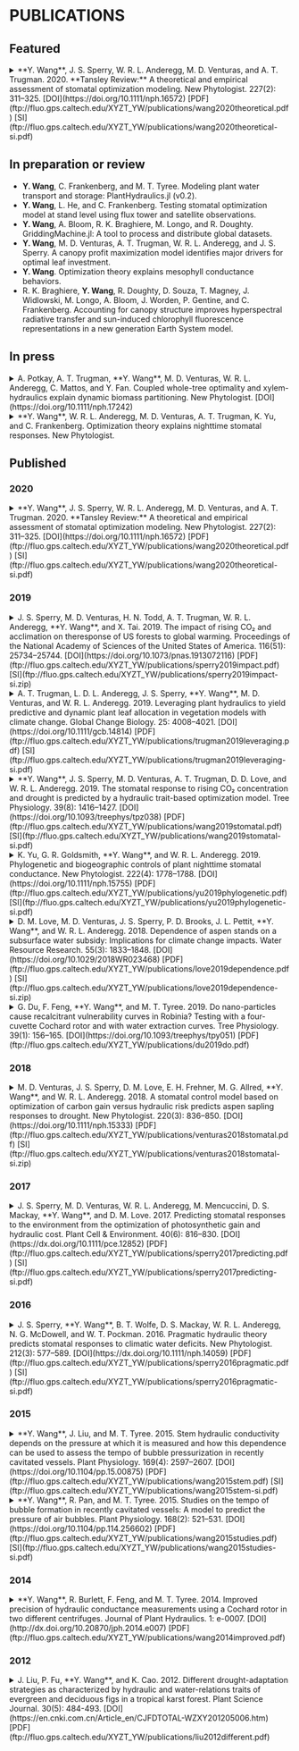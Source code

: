 # PUBLICATIONS

## Featured

<details>
<summary>
**Y. Wang**, J. S. Sperry, W. R. L. Anderegg, M. D. Venturas, and A. T. Trugman. 2020.
**Tansley Review:** A theoretical and empirical assessment of stomatal optimization modeling.
New Phytologist. 227(2): 311–325.
[DOI](https://doi.org/10.1111/nph.16572)
[PDF](ftp://fluo.gps.caltech.edu/XYZT_YW/publications/wang2020theoretical.pdf)
[SI](ftp://fluo.gps.caltech.edu/XYZT_YW/publications/wang2020theoretical-si.pdf)
</summary>

```
@article{wang2020theoretical,
    author = {Wang, Yujie and Sperry, John S. and Anderegg, William R. L. and Venturas, Martin D. and Trugman, Anna T.},
    year = {2020},
    title = {A theoretical and empirical assessment of stomatal optimization modeling},
    journal = {New Phytologist},
    volume = {227},
    number = {2},
    pages = {311--325},
    publisher = {Wiley Online Library}
}
```
</details>




## In preparation or review

- **Y. Wang**, C. Frankenberg, and M. T. Tyree.
    Modeling plant water transport and storage: PlantHydraulics.jl (v0.2).
- **Y. Wang**, L. He, and C. Frankenberg.
    Testing stomatal optimization model at stand level using flux tower and satellite observations.
- **Y. Wang**, A. Bloom, R. K. Braghiere, M. Longo, and R. Doughty.
    GriddingMachine.jl: A tool to process and distribute global datasets.
- **Y. Wang**, M. D. Venturas, A. T. Trugman, W. R. L. Anderegg, and J. S. Sperry.
    A canopy profit maximization model identifies major drivers for optimal leaf investment.
- **Y. Wang**.
    Optimization theory explains mesophyll conductance behaviors.
- R. K. Braghiere, **Y. Wang**, R. Doughty, D. Souza, T. Magney, J. Widlowski, M. Longo, A. Bloom, J. Worden, P. Gentine, and C. Frankenberg.
    Accounting for canopy structure improves hyperspectral radiative transfer and sun-induced chlorophyll fluorescence representations in a new generation Earth System model.





## In press

<details>
<summary>
A. Potkay, A. T. Trugman, **Y. Wang**, M. D. Venturas, W. R. L. Anderegg, C. Mattos, and Y. Fan.
Coupled whole-tree optimality and xylem-hydraulics explain dynamic biomass partitioning.
New Phytologist.
[DOI](https://doi.org/10.1111/nph.17242)
</summary>

```
To update
```
</details>

<details>
<summary>
**Y. Wang**, W. R. L. Anderegg, M. D. Venturas, A. T. Trugman, K. Yu, and C. Frankenberg.
Optimization theory explains nighttime stomatal responses.
New Phytologist.
</summary>

```
To update
```
</details>




## Published

### 2020

<details>
<summary>
**Y. Wang**, J. S. Sperry, W. R. L. Anderegg, M. D. Venturas, and A. T. Trugman. 2020.
**Tansley Review:** A theoretical and empirical assessment of stomatal optimization modeling.
New Phytologist. 227(2): 311–325.
[DOI](https://doi.org/10.1111/nph.16572)
[PDF](ftp://fluo.gps.caltech.edu/XYZT_YW/publications/wang2020theoretical.pdf)
[SI](ftp://fluo.gps.caltech.edu/XYZT_YW/publications/wang2020theoretical-si.pdf)
</summary>

```
@article{wang2020theoretical,
    author = {Wang, Yujie and Sperry, John S. and Anderegg, William R. L. and Venturas, Martin D. and Trugman, Anna T.},
    year = {2020},
    title = {A theoretical and empirical assessment of stomatal optimization modeling},
    journal = {New Phytologist},
    volume = {227},
    number = {2},
    pages = {311--325},
    publisher = {Wiley Online Library}
}
```
</details>




### 2019

<details>
<summary>
J. S. Sperry, M. D. Venturas, H. N. Todd, A. T. Trugman, W. R. L. Anderegg, **Y. Wang**, and X. Tai. 2019.
The impact of rising CO₂ and acclimation on theresponse of US forests to global warming.
Proceedings of the National Academy of Sciences of the United States of America. 116(51): 25734–25744.
[DOI](https://doi.org/10.1073/pnas.1913072116)
[PDF](ftp://fluo.gps.caltech.edu/XYZT_YW/publications/sperry2019impact.pdf)
[SI](ftp://fluo.gps.caltech.edu/XYZT_YW/publications/sperry2019impact-si.zip)
</summary>

```
@article{sperry2019impact,
    author = {Sperry, John S. and Venturas, Martin D. and Todd, Henry N. and Trugman, Anna T. and Anderegg, William R. L. and Wang, Yujie and Tai, Xiaonan},
    year = {2019},
    title = {The impact of rising {CO}$_{2}$ and acclimation on the response of {US} forests to global warming},
    journal = {Proceedings of the National Academy of Sciences},
    volume = {116},
    number = {51},
    pages = {25734--25744}
}
```
</details>

<details>
<summary>
A. T. Trugman, L. D. L. Anderegg, J. S. Sperry, **Y. Wang**, M. D. Venturas, and W. R. L. Anderegg. 2019.
Leveraging plant hydraulics to yield predictive and dynamic plant leaf allocation in vegetation models with climate change.
Global Change Biology. 25: 4008–4021.
[DOI](https://doi.org/10.1111/gcb.14814)
[PDF](ftp://fluo.gps.caltech.edu/XYZT_YW/publications/trugman2019leveraging.pdf)
[SI](ftp://fluo.gps.caltech.edu/XYZT_YW/publications/trugman2019leveraging-si.pdf)
</summary>

```
@article{trugman2019leveraging,
    author = {Trugman, Anna T. and Anderegg, L. D. L. and Sperry, J. S. and Wang, Yujie and Venturas, M. and Anderegg, W. R. L.},
    year = {2019},
    title = {Leveraging plant hydraulics to yield predictive and dynamic plant leaf allocation in vegetation models with climate change},
    journal = {Global Change Biology},
    volume = {25},
    number = {12},
    pages = {4008--4021},
    publisher = {Wiley Online Library}
}
```
</details>

<details>
<summary>
**Y. Wang**, J. S. Sperry, M. D. Venturas, A. T. Trugman, D. D. Love, and W. R. L. Anderegg. 2019.
The stomatal response to rising CO₂ concentration and drought is predicted by a hydraulic trait-based optimization model.
Tree Physiology. 39(8): 1416–1427.
[DOI](https://doi.org/10.1093/treephys/tpz038)
[PDF](ftp://fluo.gps.caltech.edu/XYZT_YW/publications/wang2019stomatal.pdf)
[SI](ftp://fluo.gps.caltech.edu/XYZT_YW/publications/wang2019stomatal-si.pdf)
</summary>

```
@article{wang2019stomatal,
    author = {Wang, Yujie and Sperry, John S. and Venturas, Martin D. and Trugman, Anna T. and Love, David M. and Anderegg, William R. L.},
    year = {2019},
    title = {The stomatal response to rising {CO}$_{2}$ concentration and drought is predicted by a hydraulic trait-based optimization model},
    journal = {Tree Physiology},
    volume = {39},
    number = {8},
    pages = {1416--1427},
    publisher = {Oxford University Press}
}
```
</details>

<details>
<summary>
K. Yu, G. R. Goldsmith, **Y. Wang**, and W. R. L. Anderegg. 2019.
Phylogenetic and biogeographic controls of plant nighttime stomatal conductance.
New Phytologist. 222(4): 1778–1788.
[DOI](https://doi.org/10.1111/nph.15755)
[PDF](ftp://fluo.gps.caltech.edu/XYZT_YW/publications/yu2019phylogenetic.pdf)
[SI](ftp://fluo.gps.caltech.edu/XYZT_YW/publications/yu2019phylogenetic-si.pdf)
</summary>

```
@article{yu2019phylogenetic,
    author = {Yu, Kailiang and Goldsmith, Gregory R. and Wang, Yujie and Anderegg, William R. L.},
    year = {2019},
    title = {Phylogenetic and biogeographic controls of plant nighttime stomatal conductance},
    journal = {New Phytologist},
    volume = {222},
    number = {4},
    pages = {1778--1788},
    publisher = {Wiley Online Library}
}
```
</details>

<details>
<summary>
D. M. Love, M. D. Venturas, J. S. Sperry, P. D. Brooks, J. L. Pettit, **Y. Wang**, and W. R. L. Anderegg. 2018.
Dependence of aspen stands on a subsurface water subsidy: Implications for climate change impacts.
Water Resource Research. 55(3): 1833–1848.
[DOI](https://doi.org/10.1029/2018WR023468)
[PDF](ftp://fluo.gps.caltech.edu/XYZT_YW/publications/love2019dependence.pdf)
[SI](ftp://fluo.gps.caltech.edu/XYZT_YW/publications/love2019dependence-si.zip)
</summary>

```
@article{love2019dependence,
    author = {Love, D. M. and Venturas, M. D. and Sperry, J. S. and Brooks, P. D. and Pettit, Joseph L. and Wang, Yujie and Anderegg, W. R. L. and Tai, X. and Mackay, D. S.},
    year = {2019},
    title = {Dependence of aspen stands on a subsurface water subsidy: {Implications} for climate change impacts},
    journal = {Water Resources Research},
    volume = {55},
    number = {3},
    pages = {1833--1848},
    publisher = {Wiley Online Library}
}
```
</details>

<details>
<summary>
G. Du, F. Feng, **Y. Wang**, and M. T. Tyree. 2019.
Do nano-particles cause recalcitrant vulnerability curves in Robinia? Testing with a four-cuvette Cochard rotor and with water extraction curves.
Tree Physiology. 39(1): 156–165.
[DOI](https://doi.org/10.1093/treephys/tpy051)
[PDF](ftp://fluo.gps.caltech.edu/XYZT_YW/publications/du2019do.pdf)
</summary>

```
@article{du2019nano,
    author = {Du, Guangyuan and Feng, Feng and Wang, Yujie and Tyree, Melvin T.},
    year = {2018},
    title = {Do nano-particles cause recalcitrant vulnerability curves in \textit{Robinia}? {T}esting with a four-cuvette {Cochard} rotor and with water extraction curves},
    journal = {Tree Physiology},
    volume = {39},
    number = {1},
    pages = {156--165},
    publisher = {Oxford University Press}
}
```
</details>




### 2018

<details>
<summary>
M. D. Venturas, J. S. Sperry, D. M. Love, E. H. Frehner, M. G. Allred, **Y. Wang**, and W. R. L. Anderegg. 2018.
A stomatal control model based on optimization of carbon gain versus hydraulic risk predicts aspen sapling responses to drought.
New Phytologist. 220(3): 836–850.
[DOI](https://doi.org/10.1111/nph.15333)
[PDF](ftp://fluo.gps.caltech.edu/XYZT_YW/publications/venturas2018stomatal.pdf)
[SI](ftp://fluo.gps.caltech.edu/XYZT_YW/publications/venturas2018stomatal-si.zip)
</summary>

```
@article{venturas2018stomatal,
    author = {Venturas, Martin D. and Sperry, John S. and Love, David M. and Frehner, Ethan H. and Allred, Michael G. and Wang, Yujie and Anderegg, William R. L.},
    year = {2018},
    title = {A stomatal control model based on optimization of carbon gain versus hydraulic risk predicts aspen sapling responses to drought},
    journal = {New Phytologist},
    volume = {220},
    number = {3},
    pages = {836--850},
    publisher = {Wiley Online Library}
}
```
</details>




### 2017

<details>
<summary>
J. S. Sperry, M. D. Venturas, W. R. L. Anderegg, M. Mencuccini, D. S. Mackay, **Y. Wang**, and D. M. Love. 2017.
Predicting stomatal responses to the environment from the optimization of photosynthetic gain and hydraulic cost.
Plant Cell & Environment. 40(6): 816–830.
[DOI](https://dx.doi.org/10.1111/pce.12852)
[PDF](ftp://fluo.gps.caltech.edu/XYZT_YW/publications/sperry2017predicting.pdf)
[SI](ftp://fluo.gps.caltech.edu/XYZT_YW/publications/sperry2017predicting-si.pdf)
</summary>

```
@article{sperry2017predicting,
    author = {Sperry, John S. and Venturas, Martin D. and Anderegg, William R. L. and Mencuccini, Maurizio and Mackay, D. Scott and Wang, Yujie and Love, David M.},
    year = {2017},
    title = {Predicting stomatal responses to the environment from the optimization of photosynthetic gain and hydraulic cost},
    journal = {Plant, Cell \& Environment},
    volume = {40},
    number = {6},
    pages = {816--830},
    publisher = {Wiley Online Library}
}
```
</details>




### 2016

<details>
<summary> J. S. Sperry, **Y. Wang**, B. T. Wolfe, D. S. Mackay, W. R. L. Anderegg, N. G. McDowell, and W. T. Pockman. 2016.
Pragmatic hydraulic theory predicts stomatal responses to climatic water deficits.
New Phytologist. 212(3): 577–589.
[DOI](https://dx.doi.org/10.1111/nph.14059)
[PDF](ftp://fluo.gps.caltech.edu/XYZT_YW/publications/sperry2016pragmatic.pdf)
[SI](ftp://fluo.gps.caltech.edu/XYZT_YW/publications/sperry2016pragmatic-si.pdf)
</summary>

```
@article{sperry2016pragmatic,
    author = {Sperry, John S. and Wang, Yujie and Wolfe, Brett T. and Mackay, D. Scott and Anderegg, William R. L. and McDowell, Nate G. and Pockman, William T.},
    year = {2016},
    title = {Pragmatic hydraulic theory predicts stomatal responses to climatic water deficits},
    journal = {New Phytologist},
    volume = {212},
    number = {3},
    pages = {577--589},
    publisher = {Wiley Online Library}
}
```
</details>




### 2015

<details>
<summary>
**Y. Wang**, J. Liu, and M. T. Tyree. 2015.
Stem hydraulic conductivity depends on the pressure at which it is measured and how this dependence can be used to assess the tempo of bubble pressurization in recently cavitated vessels.
Plant Physiology. 169(4): 2597–2607.
[DOI](https://doi.org/10.1104/pp.15.00875)
[PDF](ftp://fluo.gps.caltech.edu/XYZT_YW/publications/wang2015stem.pdf)
[SI](ftp://fluo.gps.caltech.edu/XYZT_YW/publications/wang2015stem-si.pdf)
</summary>

```
@article{wang2015stem,
    author = {Wang, Yujie and Liu, Jinyu and Tyree, Melvin T.},
    year = {2015},
    title = {Stem hydraulic conductivity depends on the pressure at which it is measured and how this dependence can be used to assess the tempo of bubble pressurization in recently cavitated vessels},
    journal = {Plant Physiology},
    volume = {169},
    number = {4},
    pages = {2597--2607},
    publisher = {Am Soc Plant Biol}
}
```
</details>

<details>
<summary>
**Y. Wang**, R. Pan, and M. T. Tyree. 2015.
Studies on the tempo of bubble formation in recently cavitated vessels: A model to predict the pressure of air bubbles.
Plant Physiology. 168(2): 521–531.
[DOI](https://doi.org/10.1104/pp.114.256602)
[PDF](ftp://fluo.gps.caltech.edu/XYZT_YW/publications/wang2015studies.pdf)
[SI](ftp://fluo.gps.caltech.edu/XYZT_YW/publications/wang2015studies-si.pdf)
</summary>

```
@article{wang2015studies,
    author = {Wang, Yujie and Pan, Ruihua and Tyree, Melvin T.},
    year = {2015},
    title = {Studies on the tempo of bubble formation in recently cavitated vessels: {A} model to predict the pressure of air bubbles},
    journal = {Plant Physiology},
    volume = {168},
    number = {2},
    pages = {521--531},
    publisher = {Am Soc Plant Biol}
}
```
</details>




### 2014

<details>
<summary>
**Y. Wang**, R. Burlett, F. Feng, and M. T. Tyree. 2014.
Improved precision of hydraulic conductance measurements using a Cochard rotor in two different centrifuges.
Journal of Plant Hydraulics. 1: e-0007.
[DOI](http://dx.doi.org/10.20870/jph.2014.e007)
[PDF](ftp://fluo.gps.caltech.edu/XYZT_YW/publications/wang2014improved.pdf)
</summary>

```
@article{wang2014improved,
    author = {Wang, Yujie and Burlett, R{\'e}gis and Feng, Feng and Tyree, Melvin T.},
    year = {2014},
    title = {Improved precision of hydraulic conductance measurements using a {Cochard} rotor in two different centrifuges},
    journal = {Journal of Plant Hydraulics},
    volume = {1},
    pages = {e007}
}
```
</details>




### 2012

<details>
<summary>
J. Liu, P. Fu, **Y. Wang**, and K. Cao. 2012.
Different drought-adaptation strategies as characterized by hydraulic and water-relations traits of evergreen and deciduous figs in a tropical karst forest.
Plant Science Journal. 30(5): 484-493.
[DOI](https://en.cnki.com.cn/Article_en/CJFDTOTAL-WZXY201205006.htm)
[PDF](ftp://fluo.gps.caltech.edu/XYZT_YW/publications/liu2012different.pdf)
</summary>

```
@article{liu2012different,
    author = {Liu, Jinyu and Fu, Peili and Wang, Yujie and Cao, Kunfang},
    year = {2012},
    title = {Different drought-adaptation strategies as characterized by hydraulic and water-relations traits of evergreen and deciduous figs in a tropical karst forest},
    journal = {Plant Science Journal},
    volume = {30},
    number = {5},
    pages = {484--493},
    publisher = {Science Press}
}
```
</details>
